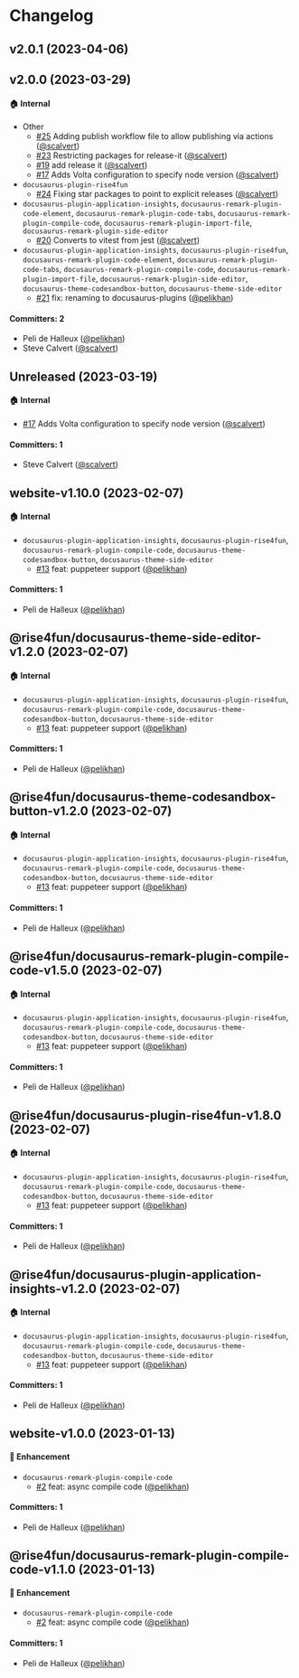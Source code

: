 # Changelog


## v2.0.1 (2023-04-06)

## v2.0.0 (2023-03-29)

#### :house: Internal
* Other
  * [#25](https://github.com/microsoft/docusaurus-plugins/pull/25) Adding publish workflow file to allow publishing via actions ([@scalvert](https://github.com/scalvert))
  * [#23](https://github.com/microsoft/docusaurus-plugins/pull/23) Restricting packages for release-it ([@scalvert](https://github.com/scalvert))
  * [#19](https://github.com/microsoft/docusaurus-plugins/pull/19) add release it ([@scalvert](https://github.com/scalvert))
  * [#17](https://github.com/microsoft/docusaurus-plugins/pull/17) Adds Volta configuration to specify node version ([@scalvert](https://github.com/scalvert))
* `docusaurus-plugin-rise4fun`
  * [#24](https://github.com/microsoft/docusaurus-plugins/pull/24) Fixing star packages to point to explicit releases ([@scalvert](https://github.com/scalvert))
* `docusaurus-plugin-application-insights`, `docusaurus-remark-plugin-code-element`, `docusaurus-remark-plugin-code-tabs`, `docusaurus-remark-plugin-compile-code`, `docusaurus-remark-plugin-import-file`, `docusaurus-remark-plugin-side-editor`
  * [#20](https://github.com/microsoft/docusaurus-plugins/pull/20) Converts to vitest from jest ([@scalvert](https://github.com/scalvert))
* `docusaurus-plugin-application-insights`, `docusaurus-plugin-rise4fun`, `docusaurus-remark-plugin-code-element`, `docusaurus-remark-plugin-code-tabs`, `docusaurus-remark-plugin-compile-code`, `docusaurus-remark-plugin-import-file`, `docusaurus-remark-plugin-side-editor`, `docusaurus-theme-codesandbox-button`, `docusaurus-theme-side-editor`
  * [#21](https://github.com/microsoft/docusaurus-plugins/pull/21) fix: renaming to docusaurus-plugins ([@pelikhan](https://github.com/pelikhan))

#### Committers: 2
- Peli de Halleux ([@pelikhan](https://github.com/pelikhan))
- Steve Calvert ([@scalvert](https://github.com/scalvert))


## Unreleased (2023-03-19)

#### :house: Internal
* [#17](https://github.com/microsoft/docusaurus-plugins/pull/17) Adds Volta configuration to specify node version ([@scalvert](https://github.com/scalvert))

#### Committers: 1
- Steve Calvert ([@scalvert](https://github.com/scalvert))


## website-v1.10.0 (2023-02-07)

#### :house: Internal
* `docusaurus-plugin-application-insights`, `docusaurus-plugin-rise4fun`, `docusaurus-remark-plugin-compile-code`, `docusaurus-theme-codesandbox-button`, `docusaurus-theme-side-editor`
  * [#13](https://github.com/microsoft/docusaurus-plugins/pull/13) feat: puppeteer support ([@pelikhan](https://github.com/pelikhan))

#### Committers: 1
- Peli de Halleux ([@pelikhan](https://github.com/pelikhan))


## @rise4fun/docusaurus-theme-side-editor-v1.2.0 (2023-02-07)

#### :house: Internal
* `docusaurus-plugin-application-insights`, `docusaurus-plugin-rise4fun`, `docusaurus-remark-plugin-compile-code`, `docusaurus-theme-codesandbox-button`, `docusaurus-theme-side-editor`
  * [#13](https://github.com/microsoft/docusaurus-plugins/pull/13) feat: puppeteer support ([@pelikhan](https://github.com/pelikhan))

#### Committers: 1
- Peli de Halleux ([@pelikhan](https://github.com/pelikhan))


## @rise4fun/docusaurus-theme-codesandbox-button-v1.2.0 (2023-02-07)

#### :house: Internal
* `docusaurus-plugin-application-insights`, `docusaurus-plugin-rise4fun`, `docusaurus-remark-plugin-compile-code`, `docusaurus-theme-codesandbox-button`, `docusaurus-theme-side-editor`
  * [#13](https://github.com/microsoft/docusaurus-plugins/pull/13) feat: puppeteer support ([@pelikhan](https://github.com/pelikhan))

#### Committers: 1
- Peli de Halleux ([@pelikhan](https://github.com/pelikhan))


## @rise4fun/docusaurus-remark-plugin-compile-code-v1.5.0 (2023-02-07)

#### :house: Internal
* `docusaurus-plugin-application-insights`, `docusaurus-plugin-rise4fun`, `docusaurus-remark-plugin-compile-code`, `docusaurus-theme-codesandbox-button`, `docusaurus-theme-side-editor`
  * [#13](https://github.com/microsoft/docusaurus-plugins/pull/13) feat: puppeteer support ([@pelikhan](https://github.com/pelikhan))

#### Committers: 1
- Peli de Halleux ([@pelikhan](https://github.com/pelikhan))


## @rise4fun/docusaurus-plugin-rise4fun-v1.8.0 (2023-02-07)

#### :house: Internal
* `docusaurus-plugin-application-insights`, `docusaurus-plugin-rise4fun`, `docusaurus-remark-plugin-compile-code`, `docusaurus-theme-codesandbox-button`, `docusaurus-theme-side-editor`
  * [#13](https://github.com/microsoft/docusaurus-plugins/pull/13) feat: puppeteer support ([@pelikhan](https://github.com/pelikhan))

#### Committers: 1
- Peli de Halleux ([@pelikhan](https://github.com/pelikhan))


## @rise4fun/docusaurus-plugin-application-insights-v1.2.0 (2023-02-07)

#### :house: Internal
* `docusaurus-plugin-application-insights`, `docusaurus-plugin-rise4fun`, `docusaurus-remark-plugin-compile-code`, `docusaurus-theme-codesandbox-button`, `docusaurus-theme-side-editor`
  * [#13](https://github.com/microsoft/docusaurus-plugins/pull/13) feat: puppeteer support ([@pelikhan](https://github.com/pelikhan))

#### Committers: 1
- Peli de Halleux ([@pelikhan](https://github.com/pelikhan))


## website-v1.0.0 (2023-01-13)

#### :rocket: Enhancement
* `docusaurus-remark-plugin-compile-code`
  * [#2](https://github.com/microsoft/docusaurus-plugins/pull/2) feat: async compile code ([@pelikhan](https://github.com/pelikhan))

#### Committers: 1
- Peli de Halleux ([@pelikhan](https://github.com/pelikhan))


## @rise4fun/docusaurus-remark-plugin-compile-code-v1.1.0 (2023-01-13)

#### :rocket: Enhancement
* `docusaurus-remark-plugin-compile-code`
  * [#2](https://github.com/microsoft/docusaurus-plugins/pull/2) feat: async compile code ([@pelikhan](https://github.com/pelikhan))

#### Committers: 1
- Peli de Halleux ([@pelikhan](https://github.com/pelikhan))